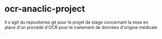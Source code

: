 # ocr-anaclic-project
Il s'agit du repositories git pour le projet de stage concernant la mise en place d'un procédé d'OCR pour le traitement de données d'origine médicale .  
